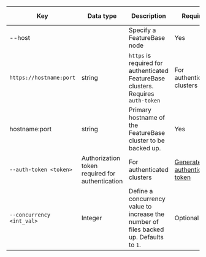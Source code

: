 | Key | Data type | Description | Required | Further information |
|---|---|---|---|---|
| --host |  | Specify a FeatureBase node | Yes |  |
| `https://hostname:port` | string | `https` is required for authenticated FeatureBase clusters. Requires `auth-token` | For authenticated clusters | [FeatureBase authentication](/docs/community/com-config/com-config-authentication) |
| hostname:port | string | Primary hostname of the FeatureBase cluster to be backed up. | Yes | [How to obtain primary host settings](/) |
| `--auth-token <token>` | Authorization token required for authentication | For authenticated clusters | [Generate an authentication token](/docs/community/com-config/com-config-auth-key) |
| `--concurrency <int_val>` | Integer | Define a concurrency value to increase the number of files backed up. Defaults to `1`. | Optional | Not applicable when restoring to new clusters. |
